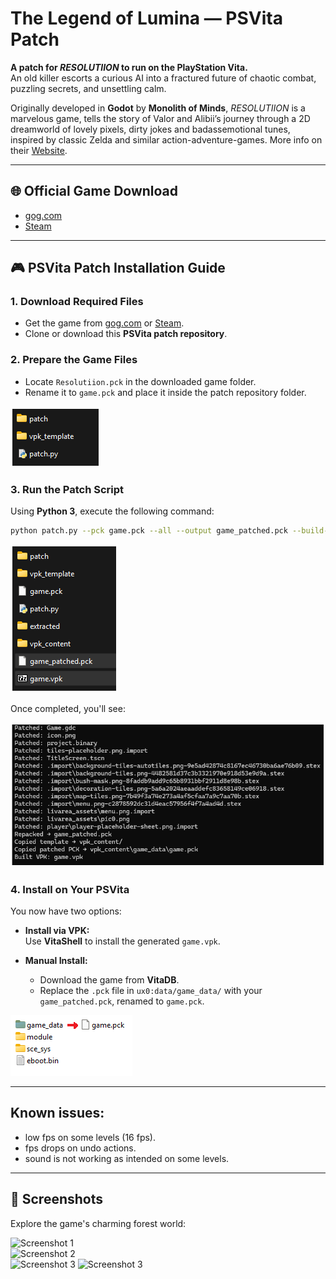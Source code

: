 
# The Legend of Lumina — PSVita Patch

**A patch for _RESOLUTIION_ to run on the PlayStation Vita.**  
An old killer escorts a curious AI into a fractured future of chaotic combat, puzzling secrets, and unsettling calm.

Originally developed in **Godot** by **Monolith of Minds**, _RESOLUTIION_ is a marvelous game, tells the story of Valor and Alibii’s journey through a 2D dreamworld of lovely pixels, dirty jokes and badassemotional tunes, inspired by classic Zelda and similar action-adventure-games. 
More info on their [Website](https://www.monolithofminds.com/resolutiion.html).

---

## 🌐 Official Game Download

- [gog.com](https://www.gog.com/game/resolutiion)  
- [Steam](https://store.steampowered.com/app/975150/Resolutiion/)

---

## 🎮 PSVita Patch Installation Guide

### 1. Download Required Files
- Get the game from [gog.com](https://www.gog.com/game/resolutiion) or [Steam](https://store.steampowered.com/app/975150/Resolutiion/).
- Clone or download this **PSVita patch repository**.

### 2. Prepare the Game Files
- Locate `Resolutiion.pck` in the downloaded game folder.
- Rename it to `game.pck` and place it inside the patch repository folder.

![Step 2](img/IMG1.png)

### 3. Run the Patch Script

Using **Python 3**, execute the following command:

```bash
python patch.py --pck game.pck --all --output game_patched.pck --build-vpk
```

![Running Script](img/IMG3.png)

Once completed, you'll see:

![Output](img/IMG4.png)

### 4. Install on Your PSVita

You now have two options:

- **Install via VPK:**  
  Use **VitaShell** to install the generated `game.vpk`.

- **Manual Install:**  
  - Download the game from **VitaDB**.  
  - Replace the `.pck` file in `ux0:data/game_data/` with your `game_patched.pck`, renamed to `game.pck`.

![Final Step](img/IMG5.png)

---
## Known issues:
- low fps on some levels (16 fps).
- fps drops on undo actions.
- sound is not working as intended on some levels.

---
## 📸 Screenshots

Explore the game's charming forest world:

![Screenshot 1](img/IMG6.jpg)  
![Screenshot 2](img/IMG7.jpg)  
![Screenshot 3](img/IMG8.jpg)
![Screenshot 3](img/IMG9.jpg)
